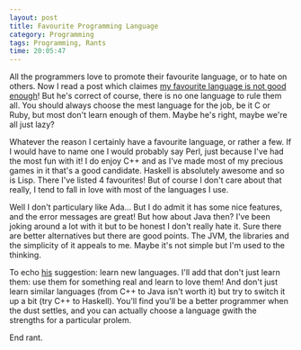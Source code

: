 ```yaml
---
layout: post
title: Favourite Programming Language
category: Programming
tags: Programming, Rants
time: 20:05:47
---
```



All the programmers love to promote their favourite language, or to hate on others. Now I read a post which claimes [my favourite language is not good enough][fav]! But he's correct of course, there is no one language to rule them all. You should always choose the mest language for the job, be it C or Ruby, but most don't learn enough of them. Maybe he's right, maybe we're all just lazy?

[fav]: http://blaag.haard.se/Your-favourite-programming-language-is-not-good-enough/


Whatever the reason I certainly have a favourite language, or rather a few. If I would have to name one I would probably say Perl, just because I've had the most fun with it! I do enjoy C++ and as I've made most of my precious games in it that's a good candidate. Haskell is absolutely awesome and so is Lisp. There I've listed 4 favourites! But of course I don't care about that really, I tend to fall in love with most of the languages I use.

Well I don't particulary like Ada... But I do admit it has some nice features, and the error messages are great! But how about Java then? I've been joking around a lot with it but to be honest I don't really hate it. Sure there are better alternatives but there are good points. The JVM, the libraries and the simplicity of it appeals to me. Maybe it's not simple but I'm used to the thinking.

To echo [his][fav] suggestion: learn new languages. I'll add that don't just learn them: use them for something real and learn to love them! And don't just learn similar languages (from C++ to Java isn't worth it) but try to switch it up a bit (try C++ to Haskell). You'll find you'll be a better programmer when the dust settles, and you can actually choose a language gwith the strengths for a particular prolem.

End rant.

